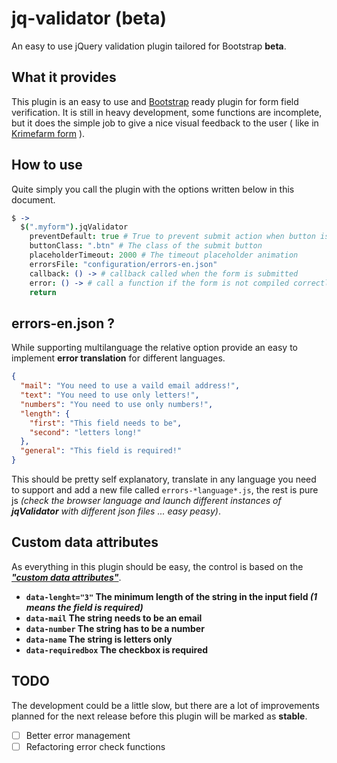 jq-validator (beta)
============

An easy to use jQuery validation plugin tailored for Bootstrap **beta**.

## What it provides

This plugin is an easy to use and [Bootstrap](http://getbootstrap.com/) ready plugin for form field verification. It is still in heavy development, some functions are incomplete, but it does the simple job to give a nice visual feedback to the user ( like in [Krimefarm form](http://www.krimefarm.com/) ).

## How to use

Quite simply you call the plugin with the options written below in this document.

```coffeescript
$ ->
  $(".myform").jqValidator
    preventDefault: true # True to prevent submit action when button is pressed and when button is a type="submit"
    buttonClass: ".btn" # The class of the submit button
    placeholderTimeout: 2000 # The timeout placeholder animation
    errorsFile: "configuration/errors-en.json"
    callback: () -> # callback called when the form is submitted
    error: () -> # call a function if the form is not compiled correctly
    return
```

## errors-en.json ?

While supporting multilanguage the relative option provide an easy to implement **error translation** for different languages.

```json
{
  "mail": "You need to use a vaild email address!",
  "text": "You need to use only letters!",
  "numbers": "You need to use only numbers!",
  "length": {
    "first": "This field needs to be",
    "second": "letters long!"
  },
  "general": "This field is required!"
}
```
This should be pretty self explanatory, translate in any language you need to support and add a new file called `errors-*language*.js`, the rest is pure js _(check the browser language and launch different instances of **jqValidator** with different json files ... easy peasy)_.

## Custom data attributes

As everything in this plugin should be easy, the control is based on the **_["custom data attributes"](https://developer.mozilla.org/en-US/docs/Web/HTML/Global_attributes#data-*)_**.

- **`data-lenght="3"` The minimum length of the string in the input field _(1 means the field is required)_**
- **`data-mail` The string needs to be an email**
- **`data-number` The string has to be a number**
- **`data-name` The string is letters only**
- **`data-requiredbox` The checkbox is required**


## TODO

The development could be a little slow, but there are a lot of improvements planned for the next release before this plugin will be marked as **stable**.

- [ ] Better error management
- [ ] Refactoring error check functions
